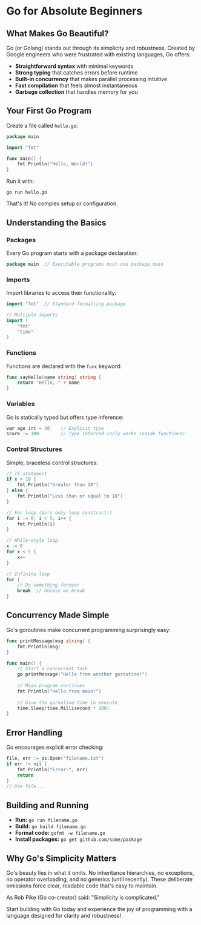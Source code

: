 # Go for Absolute Beginners

## What Makes Go Beautiful?

Go (or Golang) stands out through its simplicity and robustness. Created by Google engineers who were frustrated with existing languages, Go offers:

- **Straightforward syntax** with minimal keywords
- **Strong typing** that catches errors before runtime
- **Built-in concurrency** that makes parallel processing intuitive
- **Fast compilation** that feels almost instantaneous
- **Garbage collection** that handles memory for you

## Your First Go Program

Create a file called `hello.go`:

```go
package main

import "fmt"

func main() {
    fmt.Println("Hello, World!")
}
```

Run it with:

```
go run hello.go
```

That's it! No complex setup or configuration.

## Understanding the Basics

### Packages

Every Go program starts with a package declaration:

```go
package main  // Executable programs must use package main
```

### Imports

Import libraries to access their functionality:

```go
import "fmt"  // Standard formatting package

// Multiple imports
import (
    "fmt"
    "time"
)
```

### Functions

Functions are declared with the `func` keyword:

```go
func sayHello(name string) string {
    return "Hello, " + name
}
```

### Variables

Go is statically typed but offers type inference:

```go
var age int = 30    // Explicit type
score := 100        // Type inferred (only works inside functions)
```

### Control Structures

Simple, braceless control structures:

```go
// If statement
if x > 10 {
    fmt.Println("Greater than 10")
} else {
    fmt.Println("Less than or equal to 10")
}

// For loop (Go's only loop construct!)
for i := 0; i < 5; i++ {
    fmt.Println(i)
}

// While-style loop
x := 0
for x < 5 {
    x++
}

// Infinite loop
for {
    // Do something forever
    break  // Unless we break
}
```

## Concurrency Made Simple

Go's goroutines make concurrent programming surprisingly easy:

```go
func printMessage(msg string) {
    fmt.Println(msg)
}

func main() {
    // Start a concurrent task
    go printMessage("Hello from another goroutine!")
    
    // Main program continues
    fmt.Println("Hello from main!")
    
    // Give the goroutine time to execute
    time.Sleep(time.Millisecond * 100)
}
```

## Error Handling

Go encourages explicit error checking:

```go
file, err := os.Open("filename.txt")
if err != nil {
    fmt.Println("Error:", err)
    return
}
// Use file...
```

## Building and Running

- **Run:** `go run filename.go`
- **Build:** `go build filename.go`
- **Format code:** `gofmt -w filename.go`
- **Install packages:** `go get github.com/some/package`

## Why Go's Simplicity Matters

Go's beauty lies in what it omits. No inheritance hierarchies, no exceptions, no operator overloading, and no generics (until recently). These deliberate omissions force clear, readable code that's easy to maintain.

As Rob Pike (Go co-creator) said: "Simplicity is complicated."

Start building with Go today and experience the joy of programming with a language designed for clarity and robustness!